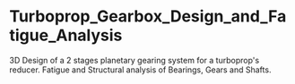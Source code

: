 # Turboprop_Gearbox_Design_and_Fatigue_Analysis
3D Design of a 2 stages planetary gearing system for a turboprop's reducer. Fatigue and Structural analysis of Bearings, Gears and Shafts.
